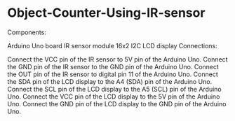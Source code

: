 # Object-Counter-Using-IR-sensor
Components:

Arduino Uno board
IR sensor module
16x2 I2C LCD display
Connections:

Connect the VCC pin of the IR sensor to 5V pin of the Arduino Uno.
Connect the GND pin of the IR sensor to the GND pin of the Arduino Uno.
Connect the OUT pin of the IR sensor to digital pin 11 of the Arduino Uno.
Connect the SDA pin of the LCD display to the A4 (SDA) pin of the Arduino Uno.
Connect the SCL pin of the LCD display to the A5 (SCL) pin of the Arduino Uno.
Connect the VCC pin of the LCD display to the 5V pin of the Arduino Uno.
Connect the GND pin of the LCD display to the GND pin of the Arduino Uno.
